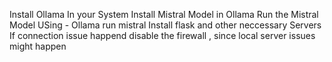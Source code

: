 Install Ollama In your System
Install Mistral Model in Ollama
Run the Mistral Model USing - Ollama run mistral
Install  flask and other neccessary Servers
If connection issue happend disable the firewall , since local server issues might happen
